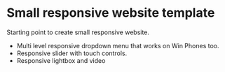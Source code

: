 Small responsive website template
=================================

Starting point to create small responsive website.

- Multi level responsive dropdown menu that works on Win Phones too.
- Responsive slider with touch controls.
- Responsive lightbox and video
